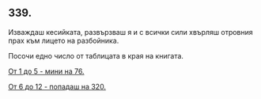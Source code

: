 ## 339.

Изваждаш кесийката, развързваш я и с всички сили хвърляш
отровния прах към лицето на разбойника.

Посочи едно число от таблицата в края на книгата.

[От 1 до 5 - мини на 76.](./76)

[От 6 до 12 - попадаш на 320.](./320)
